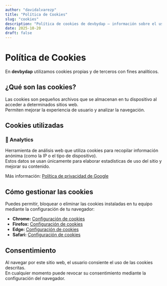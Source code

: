 ```yaml
---
author: "davidalvarezp"
title: "Política de Cookies"
slug: "cookies"
description: "Política de cookies de devbydap — información sobre el uso de cookies y cómo gestionarlas."
date: 2025-10-20
draft: false
---
```

# Política de Cookies

En **devbydap** utilizamos cookies propias y de terceros con fines analíticos.

## ¿Qué son las cookies?

Las cookies son pequeños archivos que se almacenan en tu dispositivo al acceder a determinados sitios web.  
Permiten mejorar la experiencia de usuario y analizar la navegación.

## Cookies utilizadas

### 🔹 Analytics
Herramienta de análisis web que utiliza cookies para recopilar información anónima (como la IP o el tipo de dispositivo).  
Estos datos se usan únicamente para elaborar estadísticas de uso del sitio y mejorar su contenido.

Más información: [Política de privacidad de Google](https://policies.google.com/privacy)

## Cómo gestionar las cookies

Puedes permitir, bloquear o eliminar las cookies instaladas en tu equipo mediante la configuración de tu navegador:

- **Chrome:** [Configuración de cookies](https://support.google.com/chrome/answer/95647)
- **Firefox:** [Configuración de cookies](https://support.mozilla.org/es/kb/habilitar-y-deshabilitar-cookies-sitios-web)
- **Edge:** [Configuración de cookies](https://support.microsoft.com/es-es/microsoft-edge/eliminar-cookies-en-microsoft-edge-63947406-40ac-c3b8-57b9-2a946a29ae09)
- **Safari:** [Configuración de cookies](https://support.apple.com/es-es/guide/safari/sfri11471/mac)

## Consentimiento

Al navegar por este sitio web, el usuario consiente el uso de las cookies descritas.  
En cualquier momento puede revocar su consentimiento mediante la configuración del navegador.
